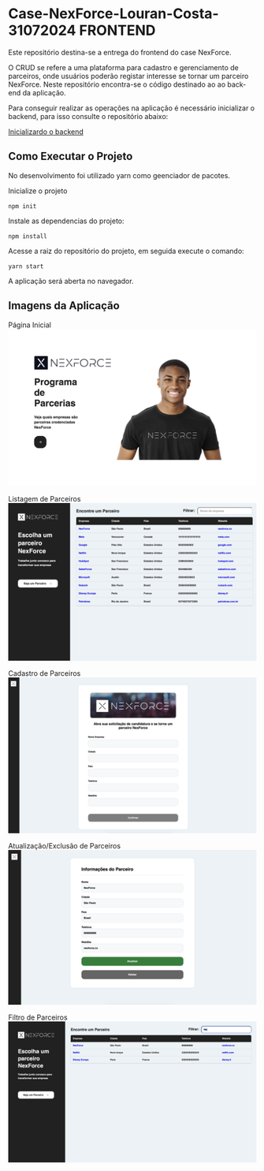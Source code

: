 # Case-NexForce-Louran-Costa-31072024 FRONTEND

Este repositório destina-se a entrega do frontend do case NexForce.

O CRUD se refere a uma plataforma para cadastro e gerenciamento de parceiros, onde usuários poderão registar interesse se tornar um parceiro NexForce. Neste repositório encontra-se o código destinado ao ao back-end da aplicação.

Para conseguir realizar as operações na aplicação é necessário inicializar o backend, para isso consulte o repositório abaixo:

[Inicializardo o backend](https://github.com/lourancosta/case-nexforce-louran-costa-31072024-BACKEND)

## Como Executar o Projeto

No desenvolvimento foi utilizado yarn como geenciador de pacotes.

Inicialize o projeto

```
npm init
```

Instale as dependencias do projeto:

```
npm install
```

Acesse a raiz do repositório do projeto, em seguida execute o comando:

```
yarn start
```

A aplicação será aberta no navegador.

## Imagens da Aplicação

Página Inicial
<img src="/app_screens/pagina-inicial.png">

Listagem de Parceiros
<img src="/app_screens/listagem-parceiros.png">

Cadastro de Parceiros
<img src="/app_screens/cadastro-parceiro.png">

Atualização/Exclusão de Parceiros
<img src="/app_screens/atualzar-deletar-parceiro.png">

Filtro de Parceiros
<img src="/app_screens/filtro-parceiros.png">
